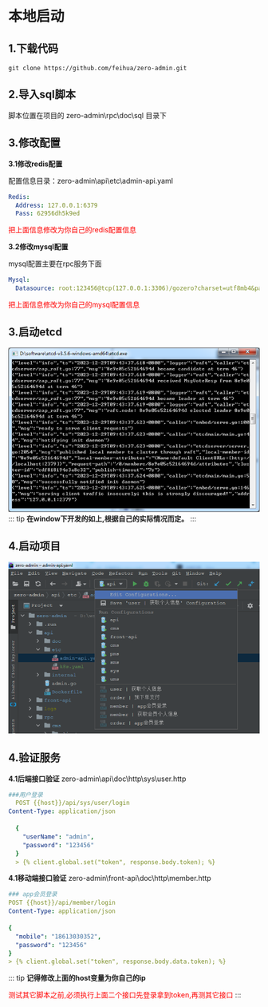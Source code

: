 # 本地启动

## 1.下载代码
```shell
git clone https://github.com/feihua/zero-admin.git
```
## 2.导入sql脚本

脚本位置在项目的 zero-admin\rpc\doc\sql 目录下
## 3.修改配置
**3.1修改redis配置**

配置信息目录：zero-admin\api\etc\admin-api.yaml
```yaml
Redis:
  Address: 127.0.0.1:6379
  Pass: 62956dh5k9ed
```

<font color=Red>把上面信息修改为你自己的redis配置信息</font>

**3.2修改mysql配置**

mysql配置主要在rpc服务下面
```yaml
Mysql:
  Datasource: root:123456@tcp(127.0.0.1:3306)/gozero?charset=utf8mb4&parseTime=true&loc=Asia%2FShanghai

```
<font color=Red>把上面信息修改为你自己的mysql配置信息</font>

## 3.启动etcd

![image-20231229094421149](start.assets/image-20231229094421149.png)
::: tip
**在window下开发的如上,根据自己的实际情况而定。**
:::

## 4.启动项目

![image-20231229095416570](start.assets/image-20231229095416570.png)

## 4.验证服务
**4.1后端接口验证**
zero-admin\api\doc\http\sys\user.http
```yaml
###用户登录
  POST {{host}}/api/sys/user/login
Content-Type: application/json

  {
    "userName": "admin",
    "password": "123456"
  }
  > {% client.global.set("token", response.body.token); %}

```
**4.1移动端接口验证**
zero-admin\front-api\doc\http\member.http
```yaml
### app会员登录
POST {{host}}/api/member/login
Content-Type: application/json

{
  "mobile": "18613030352",
  "password": "123456"
}
> {% client.global.set("token", response.body.data.token); %}

```
::: tip
**记得修改上面的host变量为你自己的ip**

<font color=Red>测试其它脚本之前,必须执行上面二个接口先登录拿到token,再测其它接口</font>
:::

